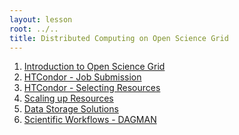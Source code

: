 ```yaml
---
layout: lesson
root: ../..
title: Distributed Computing on Open Science Grid
---
```

<div class="toc" markdown="1">

1.  [Introduction to Open Science Grid](01-IntroGrid.html)
2.  [HTCondor - Job Submission](02-HTCondor-Submitting.html)
3.  [HTCondor - Selecting Resources](03-HTCondor-Matchmaking.html)
4.  [Scaling up Resources](04-ScaleUp.html)
5.  [Data Storage Solutions](05-Stash.html)
6.  [Scientific Workflows - DAGMAN](06-dagman.html)
</div>
